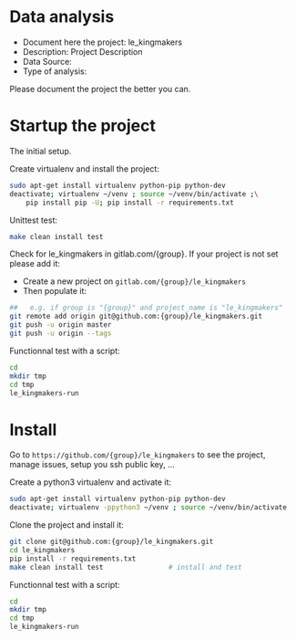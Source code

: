 # Data analysis
- Document here the project: le_kingmakers
- Description: Project Description
- Data Source:
- Type of analysis:

Please document the project the better you can.

# Startup the project

The initial setup.

Create virtualenv and install the project:
```bash
sudo apt-get install virtualenv python-pip python-dev
deactivate; virtualenv ~/venv ; source ~/venv/bin/activate ;\
    pip install pip -U; pip install -r requirements.txt
```

Unittest test:
```bash
make clean install test
```

Check for le_kingmakers in gitlab.com/{group}.
If your project is not set please add it:

- Create a new project on `gitlab.com/{group}/le_kingmakers`
- Then populate it:

```bash
##   e.g. if group is "{group}" and project_name is "le_kingmakers"
git remote add origin git@github.com:{group}/le_kingmakers.git
git push -u origin master
git push -u origin --tags
```

Functionnal test with a script:

```bash
cd
mkdir tmp
cd tmp
le_kingmakers-run
```

# Install

Go to `https://github.com/{group}/le_kingmakers` to see the project, manage issues,
setup you ssh public key, ...

Create a python3 virtualenv and activate it:

```bash
sudo apt-get install virtualenv python-pip python-dev
deactivate; virtualenv -ppython3 ~/venv ; source ~/venv/bin/activate
```

Clone the project and install it:

```bash
git clone git@github.com:{group}/le_kingmakers.git
cd le_kingmakers
pip install -r requirements.txt
make clean install test                # install and test
```
Functionnal test with a script:

```bash
cd
mkdir tmp
cd tmp
le_kingmakers-run
```
